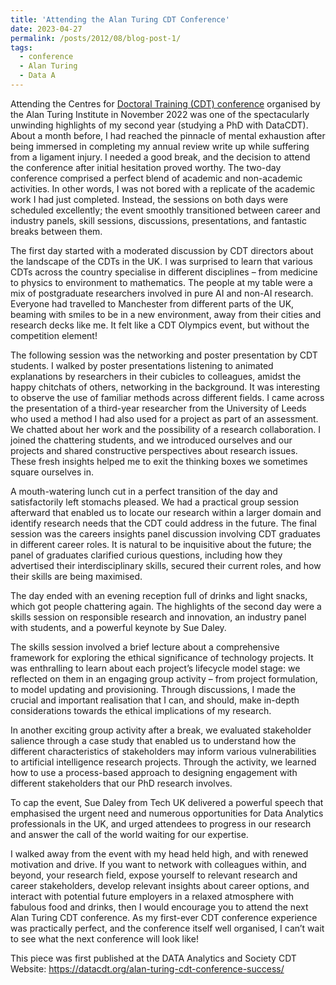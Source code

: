 ```yaml
---
title: 'Attending the Alan Turing CDT Conference'
date: 2023-04-27
permalink: /posts/2012/08/blog-post-1/
tags:
  - conference
  - Alan Turing
  - Data A
---
```


Attending the Centres for [Doctoral Training (CDT) conference](https://www.turing.ac.uk/events/cdt-conference) organised by the Alan Turing Institute in November 2022 was one of the spectacularly unwinding highlights of my second year (studying a PhD with DataCDT). About a month before, I had reached the pinnacle of mental exhaustion after being immersed in completing my annual review write up while suffering from a ligament injury. I needed a good break, and the decision to attend the conference after initial hesitation proved worthy. The two-day conference comprised a perfect blend of academic and non-academic activities. In other words, I was not bored with a replicate of the academic work I had just completed. Instead, the sessions on both days were scheduled excellently; the event smoothly transitioned between career and industry panels, skill sessions, discussions, presentations, and fantastic breaks between them.

The first day started with a moderated discussion by CDT directors about the landscape of the CDTs in the UK. I was surprised to learn that various CDTs across the country specialise in different disciplines – from medicine to physics to environment to mathematics. The people at my table were a mix of postgraduate researchers involved in pure AI and non-AI research. Everyone had travelled to Manchester from different parts of the UK, beaming with smiles to be in a new environment, away from their cities and research decks like me. It felt like a CDT Olympics event, but without the competition element!

The following session was the networking and poster presentation by CDT students. I walked by poster presentations listening to animated explanations by researchers in their cubicles to colleagues, amidst the happy chitchats of others, networking in the background. It was interesting to observe the use of familiar methods across different fields. I came across the presentation of a third-year researcher from the University of Leeds who used a method I had also used for a project as part of an assessment. We chatted about her work and the possibility of a research collaboration. I joined the chattering students, and we introduced ourselves and our projects and shared constructive perspectives about research issues. These fresh insights helped me to exit the thinking boxes we sometimes square ourselves in.

A mouth-watering lunch cut in a perfect transition of the day and satisfactorily left stomachs pleased. We had a practical group session afterward that enabled us to locate our research within a larger domain and identify research needs that the CDT could address in the future. The final session was the careers insights panel discussion involving CDT graduates in different career roles. It is natural to be inquisitive about the future; the panel of graduates clarified curious questions, including how they advertised their interdisciplinary skills, secured their current roles, and how their skills are being maximised.

The day ended with an evening reception full of drinks and light snacks, which got people chattering again. The highlights of the second day were a skills session on responsible research and innovation, an industry panel with students, and a powerful keynote by Sue Daley.

The skills session involved a brief lecture about a comprehensive framework for exploring the ethical significance of technology projects. It was enthralling to learn about each project’s lifecycle model stage: we reflected on them in an engaging group activity – from project formulation, to model updating and provisioning. Through discussions, I made the crucial and important realisation that I can, and should, make in-depth considerations towards the ethical implications of my research.

In another exciting group activity after a break, we evaluated stakeholder salience through a case study that enabled us to understand how the different characteristics of stakeholders may inform various vulnerabilities to artificial intelligence research projects. Through the activity, we learned how to use a process-based approach to designing engagement with different stakeholders that our PhD research involves.

To cap the event, Sue Daley from Tech UK delivered a powerful speech that emphasised the urgent need and numerous opportunities for Data Analytics professionals in the UK, and urged attendees to progress in our research and answer the call of the world waiting for our expertise.

I walked away from the event with my head held high, and with renewed motivation and drive. If you want to network with colleagues within, and beyond, your research field, expose yourself to relevant research and career stakeholders, develop relevant insights about career options, and interact with potential future employers in a relaxed atmosphere with fabulous food and drinks, then I would encourage you to attend the next Alan Turing CDT conference. As my first-ever CDT conference experience was practically perfect, and the conference itself well organised, I can’t wait to see what the next conference will look like!

This piece was first published at the DATA Analytics and Society CDT Website: https://datacdt.org/alan-turing-cdt-conference-success/
